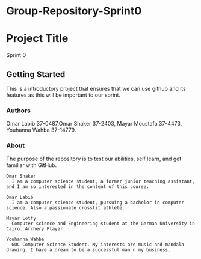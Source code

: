 # Group-Repository-Sprint0




# Project Title

Sprint 0

## Getting Started


This is a introductory project that ensures that we can use github and its features as this will be important to our sprint.




### Authors

Omar Labib 37-0487,Omar Shaker 37-2403,  Mayar Moustafa 37-4473, Youhanna Wahba 37-14779.

### About

The purpose of the repository is to test our abilities, self learn, and get familiar with GitHub.

```
Omar Shaker
  I am a computer science student, a former junior teaching assistant, and I am so interested in the content of this course.
```

```
Omar Labib
  I am a computer science student, pursuing a bachelor in computer science. Also a passionate crossfit athlete. 
```

```
Mayar Lotfy
  Computer science and Engineering student at the German University in Cairo. Archery Player.
```

```
Youhanna Wahba
  GUC Computer Science Student. My interests are music and mandala drawing. I have a dream to be a successful man n my business.
```



